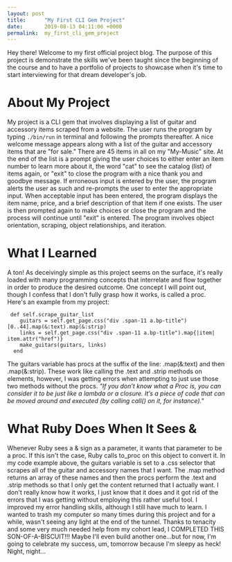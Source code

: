 ```yaml
---
layout: post
title:      "My First CLI Gem Project"
date:       2019-08-13 04:11:06 +0000
permalink:  my_first_cli_gem_project
---
```



Hey there!  Welcome to my first official project blog.  The purpose of this project is demonstrate the skills we've been taught since the beginning of the course and to have a portfolio of projects to showcase when it's time to start interviewing for that dream developer's job.

# About My Project
My project is a CLI gem that involves displaying a list of guitar and accessory items scraped from a website.  The user runs the program by typing `./bin/run` in terminal and following the prompts thereafter.  A nice welcome message appears along with a list of the guitar and accessory items that are "for sale."  There are 45 items in all on my "My-Music" site.  At the end of the list is a prompt giving the user choices to either enter an item number to learn more about it, the word "cat" to see the catalog (list) of items again, or "exit" to close the program with a nice thank you and goodbye message.  If erroneous input is entered by the user, the program alerts the user as such and re-prompts the user to enter the appropriate input.  When acceptable input has been entered, the program displays the item name, price, and a brief description of that item if one exists.  The user is then prompted again to make choices or close the program and the process will continue until "exit" is entered.  The program involves object orientation, scraping, object relationships, and iteration.

# What I Learned
A ton!  As deceivingly simple as this project seems on the surface, it's really loaded with many programming concepts that interrelate and flow together in order to produce the desired outcome.  One concept I will point out, though I confess that I don't fully grasp how it works, is called a proc.  Here's an example from my project:

```
 def self.scrape_guitar_list
    guitars = self.get_page.css("div .span-11 a.bp-title")[0..44].map(&:text).map(&:strip)
    links = self.get_page.css("div .span-11 a.bp-title").map{|item| item.attr("href")}
    make_guitars(guitars, links)
  end
```

The guitars variable has procs at the suffix of the line: .map(&:text) and then .map(&:strip).  These work like calling the .text and .strip methods on elements, however, I was getting errors when attempting to just use those two methods without the procs.  *"If you don’t know what a Proc is, you can consider it to be just like a lambda or a closure. It’s a piece of code that can be moved around and executed (by calling call() on it, for instance)."*  

# What Ruby Does When It Sees &
Whenever Ruby sees a & sign as a parameter, it wants that parameter to be a proc.  If this isn't the case, Ruby calls to_proc on this object to convert it.  In my code example above, the guitars variable is set to a .css selector that scrapes all of the guitar and accessory names that I want.  The .map method returns an array of these names and then the procs perform the .text and .strip methods so that I only get the content returned that I actually want.  I don't really know how it works, I just know that it does and it got rid of the errors that I was getting without employing this rather useful tool.  I improved my error handling skills, although I still have much to learn.  I wanted to trash my computer so many times during this project and for a while, wasn't seeing any light at the end of the tunnel.  Thanks to tenacity and some very much needed help from my cohort lead, I COMPLETED THIS SON-OF-A-BISCUIT!!!  Maybe I'll even build another one...but for now, I'm going to celebrate my success, um, tomorrow because I'm sleepy as heck!  Night, night...

